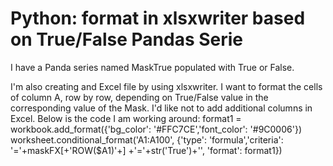 
# Python: format in xlsxwriter based on True/False Pandas Serie

I have a Panda series named MaskTrue populated with True or False.

I'm also creating and Excel file by using xlsxwriter.
I want to format the cells of column A, row by row, depending on True/False value in the corresponding value of the Mask.
I'd like not to add additional columns in Excel.
Below is the code I am working around:
format1 = workbook.add_format({'bg_color': '#FFC7CE','font_color': '#9C0006'})
worksheet.conditional_format('A1:A100', {'type': 'formula','criteria': 
'='+maskFX[+'ROW($A1)'+] +'='+str('True')+'', 'format':   format1}) 


        